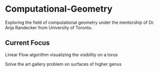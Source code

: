 # Computational-Geometry
Exploring the field of computational geometry under the mentorship of Dr. Anja Randecker from University of Toronto.

## Current Focus
Linear Flow algorithm visualizing the visibility on a torus

Solve the art gallery problem on surfaces of higher genus

